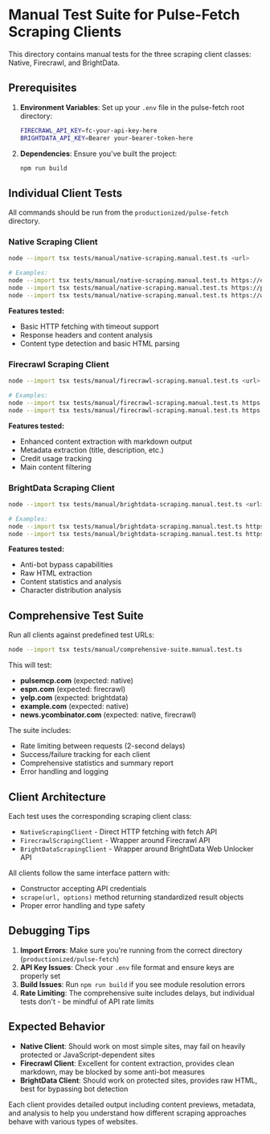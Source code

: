# Manual Test Suite for Pulse-Fetch Scraping Clients

This directory contains manual tests for the three scraping client classes: Native, Firecrawl, and BrightData.

## Prerequisites

1. **Environment Variables**: Set up your `.env` file in the pulse-fetch root directory:

   ```bash
   FIRECRAWL_API_KEY=fc-your-api-key-here
   BRIGHTDATA_API_KEY=Bearer your-bearer-token-here
   ```

2. **Dependencies**: Ensure you've built the project:
   ```bash
   npm run build
   ```

## Individual Client Tests

All commands should be run from the `productionized/pulse-fetch` directory.

### Native Scraping Client

```bash
node --import tsx tests/manual/native-scraping.manual.test.ts <url>

# Examples:
node --import tsx tests/manual/native-scraping.manual.test.ts https://example.com
node --import tsx tests/manual/native-scraping.manual.test.ts https://pulsemcp.com
node --import tsx tests/manual/native-scraping.manual.test.ts https://www.yelp.com/biz/dolly-san-francisco
```

**Features tested:**

- Basic HTTP fetching with timeout support
- Response headers and content analysis
- Content type detection and basic HTML parsing

### Firecrawl Scraping Client

```bash
node --import tsx tests/manual/firecrawl-scraping.manual.test.ts <url>

# Examples:
node --import tsx tests/manual/firecrawl-scraping.manual.test.ts https://espn.com
node --import tsx tests/manual/firecrawl-scraping.manual.test.ts https://news.ycombinator.com
```

**Features tested:**

- Enhanced content extraction with markdown output
- Metadata extraction (title, description, etc.)
- Credit usage tracking
- Main content filtering

### BrightData Scraping Client

```bash
node --import tsx tests/manual/brightdata-scraping.manual.test.ts <url>

# Examples:
node --import tsx tests/manual/brightdata-scraping.manual.test.ts https://yelp.com
node --import tsx tests/manual/brightdata-scraping.manual.test.ts https://protected-site.com
```

**Features tested:**

- Anti-bot bypass capabilities
- Raw HTML extraction
- Content statistics and analysis
- Character distribution analysis

## Comprehensive Test Suite

Run all clients against predefined test URLs:

```bash
node --import tsx tests/manual/comprehensive-suite.manual.test.ts
```

This will test:

- **pulsemcp.com** (expected: native)
- **espn.com** (expected: firecrawl)
- **yelp.com** (expected: brightdata)
- **example.com** (expected: native)
- **news.ycombinator.com** (expected: native, firecrawl)

The suite includes:

- Rate limiting between requests (2-second delays)
- Success/failure tracking for each client
- Comprehensive statistics and summary report
- Error handling and logging

## Client Architecture

Each test uses the corresponding scraping client class:

- `NativeScrapingClient` - Direct HTTP fetching with fetch API
- `FirecrawlScrapingClient` - Wrapper around Firecrawl API
- `BrightDataScrapingClient` - Wrapper around BrightData Web Unlocker API

All clients follow the same interface pattern with:

- Constructor accepting API credentials
- `scrape(url, options)` method returning standardized result objects
- Proper error handling and type safety

## Debugging Tips

1. **Import Errors**: Make sure you're running from the correct directory (`productionized/pulse-fetch`)
2. **API Key Issues**: Check your `.env` file format and ensure keys are properly set
3. **Build Issues**: Run `npm run build` if you see module resolution errors
4. **Rate Limiting**: The comprehensive suite includes delays, but individual tests don't - be mindful of API rate limits

## Expected Behavior

- **Native Client**: Should work on most simple sites, may fail on heavily protected or JavaScript-dependent sites
- **Firecrawl Client**: Excellent for content extraction, provides clean markdown, may be blocked by some anti-bot measures
- **BrightData Client**: Should work on protected sites, provides raw HTML, best for bypassing bot detection

Each client provides detailed output including content previews, metadata, and analysis to help you understand how different scraping approaches behave with various types of websites.
